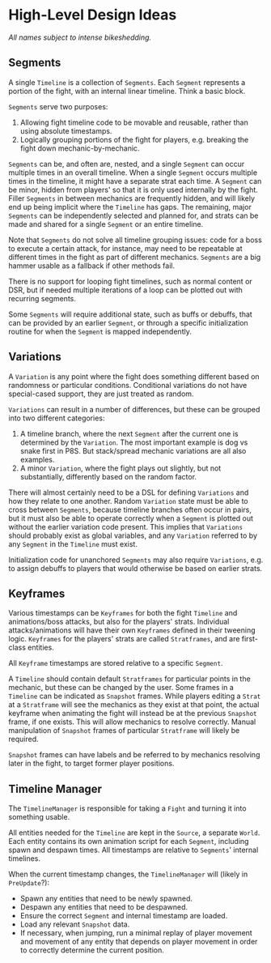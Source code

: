 # High-Level Design Ideas

*All names subject to intense bikeshedding.*

## Segments

A single `Timeline` is a collection of `Segments`.
Each `Segment` represents a portion of the fight, with an internal linear timeline.
Think a basic block. 

`Segments` serve two purposes:

1.  Allowing fight timeline code to be movable and reusable, rather than using absolute timestamps.
1.  Logically grouping portions of the fight for players, e.g. breaking the fight down mechanic-by-mechanic.

`Segments` can be, and often are, nested, and a single `Segment` can occur multiple times in an overall timeline.
When a single `Segment` occurs multiple times in the timeline, it might have a separate strat each time.
A `Segment` can be minor, hidden from players' so that it is only used internally by the fight.
Filler `Segments` in between mechanics are frequently hidden, and will likely end up being implicit where the `Timeline` has gaps.
The remaining, major `Segments` can be independently selected and planned for, and strats can be made and shared for a single `Segment` or an entire timeline.

Note that `Segments` do not solve all timeline grouping issues: code for a boss to execute a certain attack, for instance,
may need to be repeatable at different times in the fight as part of different mechanics.
`Segments` are a big hammer usable as a fallback if other methods fail.

There is no support for looping fight timelines, such as normal content or DSR,
but if needed multiple iterations of a loop can be plotted out with recurring segments.

Some `Segments` will require additional state, such as buffs or debuffs, that can be provided by an earlier `Segment`,
or through a specific initialization routine for when the `Segment` is mapped independently.

## Variations

A `Variation` is any point where the fight does something different based on randomness or particular conditions.
Conditional variations do not have special-cased support, they are just treated as random.

`Variations` can result in a number of differences, but these can be grouped into two different categories:

1.  A timeline branch, where the next `Segment` after the current one is determined by the `Variation`.
    The most important example is dog vs snake first in P8S.
    But stack/spread mechanic variations are all also examples.
1.  A minor `Variation`, where the fight plays out slightly, but not substantially, differently based on the random factor.

There will almost certainly need to be a DSL for defining `Variations` and how they relate to one another.
Random `Variation` state must be able to cross between `Segments`, because timeline branches often occur in pairs,
but it must also be able to operate correctly when a `Segment` is plotted out without the earlier variation code present.
This implies that `Variations` should probably exist as global variables,
and any `Variation` referred to by any `Segment` in the `Timeline` must exist.

Initialization code for unanchored `Segments` may also require `Variations`,
e.g. to assign debuffs to players that would otherwise be based on earlier strats.

## Keyframes

Various timestamps can be `Keyframes` for both the fight `Timeline` and animations/boss attacks, but also for the players' strats.
Individual attacks/animations will have their own `Keyframes` defined in their tweening logic.
`Keyframes` for the players' strats are called `Stratframes`, and are first-class entities.

All `Keyframe` timestamps are stored relative to a specific `Segment`.

A `Timeline` should contain default `Stratframes` for particular points in the mechanic, but these can be changed by the user.
Some frames in a `Timeline` can be indicated as `Snapshot` frames.
While players editing a `Strat` at a `Stratframe` will see the mechanics as they exist at that point,
the actual keyframe when animating the fight will instead be at the previous `Snapshot` frame, if one exists.
This will allow mechanics to resolve correctly.
Manual manipulation of `Snapshot` frames of particular `Stratframe` will likely be required.

`Snapshot` frames can have labels and be referred to by mechanics resolving later in the fight,
to target former player positions.

## Timeline Manager

The `TimelineManager` is responsible for taking a `Fight` and turning it into something usable.

All entities needed for the `Timeline` are kept in the `Source`, a separate `World`.
Each entity contains its own animation script for each `Segment`, including spawn and despawn times.
All timestamps are relative to `Segments`' internal timelines.

When the current timestamp changes, the `TimelineManager` will (likely in `PreUpdate`?):

*   Spawn any entities that need to be newly spawned.
*   Despawn any entities that need to be despawned.
*   Ensure the correct `Segment` and internal timestamp are loaded.
*   Load any relevant `Snapshot` data.
*   If necessary, when jumping, run a minimal replay of player movement and movement of
    any entity that depends on player movement in order to correctly determine the current
    position.